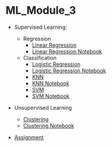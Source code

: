 # ML_Module_3

- Supervised Learning:
   - Regression
        - [Linear Regression](Linear-regression.md)
        - [Linear Regression Notebook](Linear-regression.ipynb)
   - Classification
	 - [Logistic Regression](LogisticRegression.md)
	 - [Logistic Regression Notebook](LogisticRegression.ipynb)
	 - [KNN](KNN.md) 
	 - [KNN Notebook](KNN.ipynb)
	 - [SVM](SVM.md)
	 - [SVM Notebook](https://github.com/Learn-Write-Repeat/Open-contributions/blob/master/Sagar_ML_Support_Vector_Machine.ipynb)
       
- Unsupervised Learning
	- [Clustering](Clustering.md)
	- [Clustering Notebook](Clustering.ipynb) 
- [Assignment](Assignment.md)
